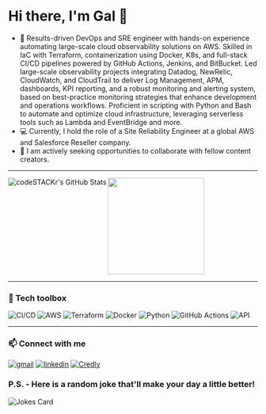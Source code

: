 # Hi there, I'm Gal 👋 

- 📘 Results-driven DevOps and SRE engineer with hands-on experience automating large-scale cloud observability solutions on AWS. Skilled in IaC with Terraform, containerization using Docker, K8s, and full-stack CI/CD pipelines powered by GitHub Actions, Jenkins, and BitBucket. Led large-scale observability projects integrating Datadog, NewRelic, CloudWatch, and CloudTrail to deliver Log Management, APM, dashboards, KPI reporting, and a robust monitoring and alerting system, based on best-practice monitoring strategies that enhance development and operations workflows. Proficient in scripting with Python and Bash to automate and optimize cloud infrastructure, leveraging serverless tools such as Lambda and EventBridge and more.
- 💻 Currently, I hold the role of a Site Reliability Engineer at a global AWS and Salesforce Reseller company.
- 👯 I am actively seeking opportunities to collaborate with fellow content creators.

---

<a href="https://github.com/anuraghazra/github-readme-stats">
  <img align="left" alt="codeSTACKr's GitHub Stats" src="https://github-readme-stats.vercel.app/api?username=ThePinkPanther96&show_icons=true&hide_border=false&title_color=E2F89C&icon_color=E2F89C&bg_color=DEG,3F7CAC,95AFBA,BDC4A7,D5E1A3,E2F89C&text_color=FFFFFF&border_color=3F7CAC" />
</a>
<a href="https://github.com/anuraghazra/convoychat">
  <img height=195 align="center" src="https://github-readme-stats.vercel.app/api/top-langs?username=ThePinkPanther96&layout=compact&langs_count=8&card_width=320" />
</a>

---
### 🧰 Tech toolbox
![CI/CD](https://img.shields.io/badge/-CI%2FCD-2088FF?style=for-the-badge&logo=githubactions&logoColor=white)
![AWS](https://img.shields.io/badge/AWS-FF9900?style=for-the-badge&logo=amazons3&logoColor=white)
![Terraform](https://img.shields.io/badge/Terraform-7B42BC?style=for-the-badge&logo=terraform&logoColor=white)
![Docker](https://img.shields.io/badge/Docker-2496ED?style=for-the-badge&logo=docker&logoColor=white)
![Python](https://img.shields.io/badge/Python-3776AB?style=for-the-badge&logo=python&logoColor=white)
![GitHub Actions](https://img.shields.io/badge/GitHub_Actions-2088FF?style=for-the-badge&logo=githubactions&logoColor=white)
![API](https://img.shields.io/badge/API-009688?style=for-the-badge&logo=openapiinitiative&logoColor=white)

---
### 📫 Connect with me
[![gmail](https://img.icons8.com/?size=1x&id=P7UIlhbpWzZm&format=png)](mailto:gal8156@gmail.com)
[![linkedin](https://img.icons8.com/?size=1x&id=xuvGCOXi8Wyg&format=png)](https://www.linkedin.com/in/gal-rozman/)
[![Credly](https://img.icons8.com/?size=32&id=eJRkOYixqXNP&format=png)](https://www.credly.com/users/gal-rozman/)


### P.S. - Here is a random joke that'll make your day a little better!
![Jokes Card](https://readme-jokes.vercel.app/api)


